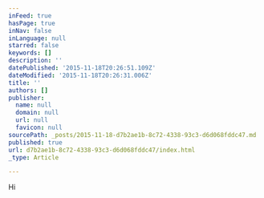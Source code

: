 ```yaml
---
inFeed: true
hasPage: true
inNav: false
inLanguage: null
starred: false
keywords: []
description: ''
datePublished: '2015-11-18T20:26:51.109Z'
dateModified: '2015-11-18T20:26:31.006Z'
title: ''
authors: []
publisher:
  name: null
  domain: null
  url: null
  favicon: null
sourcePath: _posts/2015-11-18-d7b2ae1b-8c72-4338-93c3-d6d068fddc47.md
published: true
url: d7b2ae1b-8c72-4338-93c3-d6d068fddc47/index.html
_type: Article

---
```

Hi
